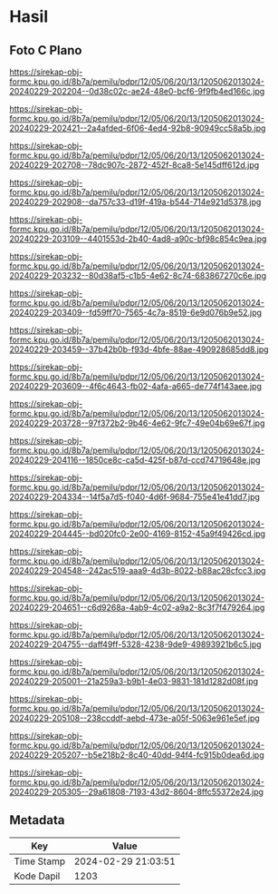 # Hasil

## Foto C Plano

https://sirekap-obj-formc.kpu.go.id/8b7a/pemilu/pdpr/12/05/06/20/13/1205062013024-20240229-202204--0d38c02c-ae24-48e0-bcf6-9f9fb4ed166c.jpg

https://sirekap-obj-formc.kpu.go.id/8b7a/pemilu/pdpr/12/05/06/20/13/1205062013024-20240229-202421--2a4afded-6f06-4ed4-92b8-90949cc58a5b.jpg

https://sirekap-obj-formc.kpu.go.id/8b7a/pemilu/pdpr/12/05/06/20/13/1205062013024-20240229-202708--78dc907c-2872-452f-8ca8-5e145dff612d.jpg

https://sirekap-obj-formc.kpu.go.id/8b7a/pemilu/pdpr/12/05/06/20/13/1205062013024-20240229-202908--da757c33-d19f-419a-b544-714e921d5378.jpg

https://sirekap-obj-formc.kpu.go.id/8b7a/pemilu/pdpr/12/05/06/20/13/1205062013024-20240229-203109--4401553d-2b40-4ad8-a90c-bf98c854c9ea.jpg

https://sirekap-obj-formc.kpu.go.id/8b7a/pemilu/pdpr/12/05/06/20/13/1205062013024-20240229-203232--80d38af5-c1b5-4e62-8c74-683867270c6e.jpg

https://sirekap-obj-formc.kpu.go.id/8b7a/pemilu/pdpr/12/05/06/20/13/1205062013024-20240229-203409--fd59ff70-7565-4c7a-8519-6e9d076b9e52.jpg

https://sirekap-obj-formc.kpu.go.id/8b7a/pemilu/pdpr/12/05/06/20/13/1205062013024-20240229-203459--37b42b0b-f93d-4bfe-88ae-490928685dd8.jpg

https://sirekap-obj-formc.kpu.go.id/8b7a/pemilu/pdpr/12/05/06/20/13/1205062013024-20240229-203609--4f6c4643-fb02-4afa-a665-de774f143aee.jpg

https://sirekap-obj-formc.kpu.go.id/8b7a/pemilu/pdpr/12/05/06/20/13/1205062013024-20240229-203728--97f372b2-9b46-4e62-9fc7-49e04b69e67f.jpg

https://sirekap-obj-formc.kpu.go.id/8b7a/pemilu/pdpr/12/05/06/20/13/1205062013024-20240229-204116--1850ce8c-ca5d-425f-b87d-ccd74719648e.jpg

https://sirekap-obj-formc.kpu.go.id/8b7a/pemilu/pdpr/12/05/06/20/13/1205062013024-20240229-204334--14f5a7d5-f040-4d6f-9684-755e41e41dd7.jpg

https://sirekap-obj-formc.kpu.go.id/8b7a/pemilu/pdpr/12/05/06/20/13/1205062013024-20240229-204445--bd020fc0-2e00-4169-8152-45a9f49426cd.jpg

https://sirekap-obj-formc.kpu.go.id/8b7a/pemilu/pdpr/12/05/06/20/13/1205062013024-20240229-204548--242ac519-aaa9-4d3b-8022-b88ac28cfcc3.jpg

https://sirekap-obj-formc.kpu.go.id/8b7a/pemilu/pdpr/12/05/06/20/13/1205062013024-20240229-204651--c6d9268a-4ab9-4c02-a9a2-8c3f7f479264.jpg

https://sirekap-obj-formc.kpu.go.id/8b7a/pemilu/pdpr/12/05/06/20/13/1205062013024-20240229-204755--daff49ff-5328-4238-9de9-49893921b6c5.jpg

https://sirekap-obj-formc.kpu.go.id/8b7a/pemilu/pdpr/12/05/06/20/13/1205062013024-20240229-205001--21a259a3-b9b1-4e03-9831-181d1282d08f.jpg

https://sirekap-obj-formc.kpu.go.id/8b7a/pemilu/pdpr/12/05/06/20/13/1205062013024-20240229-205108--238ccddf-aebd-473e-a05f-5063e961e5ef.jpg

https://sirekap-obj-formc.kpu.go.id/8b7a/pemilu/pdpr/12/05/06/20/13/1205062013024-20240229-205207--b5e218b2-8c40-40dd-94f4-fc915b0dea6d.jpg

https://sirekap-obj-formc.kpu.go.id/8b7a/pemilu/pdpr/12/05/06/20/13/1205062013024-20240229-205305--29a61808-7193-43d2-8604-8ffc55372e24.jpg


## Metadata

| Key        | Value               |
| ---------- | ------------------- |
| Time Stamp | 2024-02-29 21:03:51 |
| Kode Dapil | 1203                |



